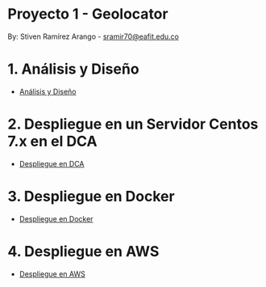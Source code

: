 # Proyecto 1 - Geolocator

By: Stiven Ramírez Arango - sramir70@eafit.edu.co

# 1. Análisis y Diseño

* [Análisis y Diseño](analisis-diseno.md)

# 2. Despliegue en un Servidor Centos 7.x en el DCA

* [Despliegue en DCA](deploy-on-dca.md)

# 3. Despliegue en Docker

* [Despliegue en Docker](deploy-on-docker.md)

# 4. Despliegue en AWS

* [Despliegue en AWS](deploy-on-aws.md)
